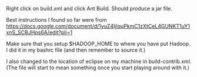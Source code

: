 Right click on build.xml and click Ant Build. Should produce a jar file. 

Best instructions I found so far were from https://docs.google.com/document/d/1yuZ4IjlquPkmC1zXtCeL4GUNKT1uY1xnS_SCBJHps6A/edit?pli=1

Make sure that you setup $HADOOP_HOME to where you have put Hadoop. I did it in my bashrc file (and then remember to source it.)

I also changed <property name="eclipse.home" value="/usr/local/HadoopEclipsePlugin/eclipse"/> to the location of eclipse on my machine in build-contrib.xml. (The file will start to mean something once you start playing around with it.)
